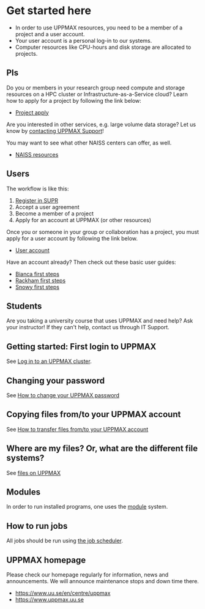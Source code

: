 # Get started here

- In order to use UPPMAX resources, you need to be a member of a project and a user account.
- Your user account is a personal log-in to our systems.
- Computer resources like CPU-hours and disk storage are allocated to projects.

## PIs

Do you or members in your research group need compute and storage resources
on a HPC cluster or Infrastructure-as-a-Service cloud?
Learn how to apply for a project by following the link below:

- [Project apply](project_apply.md)

Are you interested in other services, e.g. large volume data storage?
Let us know by [contacting UPPMAX Support](../support.md)!

You may want to see what other NAISS centers can offer, as well.

- [NAISS resources](https://www.naiss.se/resources/)

## Users

The workflow is like this:

1. [Register in SUPR](project_apply.md#supr-account)
2. Accept a user agreement
3. Become a member of a project
4. Apply for an account at UPPMAX (or other resources)

Once you or someone in your group or collaboration has a project, you must apply for a user account by following the link below.

- [User account](user_account.md)

Have an account already? Then check out these basic user guides:

- [Bianca first steps](login_bianca.md)
- [Rackham first steps](login_rackham.md)
- [Snowy first steps](login_snowy.md)

## Students

Are you taking a university course that uses UPPMAX and need help? Ask your instructor! If they can't help, contact us through IT Support.

## Getting started: First login to UPPMAX

See [Log in to an UPPMAX cluster](login.md).

## Changing your password

See [How to change your UPPMAX password](change_uppmax_password.md)

## Copying files from/to your UPPMAX account

See [How to transfer files from/to your UPPMAX account](../cluster_guides/file_transfer.md)

## Where are my files? Or, what are the different file systems?

See [files on UPPMAX](../cluster_guides/files.md)

## Modules

In order to run installed programs,
one uses the [module](../cluster_guides/modules.md)
system.

## How to run jobs

All jobs should be run using [the job scheduler](../cluster_guides/slurm.md).

## UPPMAX homepage

Please check our homepage regularly for information, news and announcements.
We will announce maintenance stops and down time there.

- <https://www.uu.se/en/centre/uppmax>
- <https://www.uppmax.uu.se>
